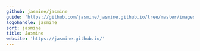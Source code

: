 ```yaml
---
github: jasmine/jasmine
guide: 'https://github.com/jasmine/jasmine.github.io/tree/master/images'
logohandle: jasmine
sort: jasmine
title: Jasmine
website: 'https://jasmine.github.io/'
---
```

